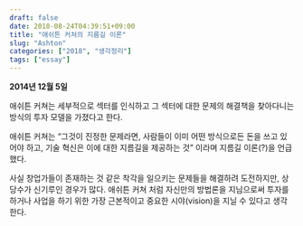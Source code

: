 ```yaml
---
draft: false
date: 2018-08-24T04:39:51+09:00
title: "애쉬튼 커쳐의 지름길 이론"
slug: "Ashton"
categories: ["2018", "생각정리"]
tags: ["essay"]
---
```

**2014년 12월 5일**

애쉬튼 커쳐는 세부적으로 섹터를 인식하고 그 섹터에 대한 문제의 해결책을 찾아다니는 방식의 투자 모델을 가졌다고 한다.

애쉬튼 커쳐는 “그것이 진정한 문제라면, 사람들이 이미 어떤 방식으로든 돈을 쓰고 있어야 하고, 기술 혁신은 이에 대한 지름길을 제공하는 것” 이라며 지름길 이론(?)을 언급했다.

사실 창업가들이 존재하는 것 같은 착각을 일으키는 문제들을 해결하려 도전하지만, 상당수가 신기루인 경우가 많다. 애쉬튼 커쳐 처럼 자신만의 방법론을 지님으로써 투자를 하거나 사업을 하기 위한 가장 근본적이고 중요한 시야(vision)을 지닐 수 있다고 생각한다.
